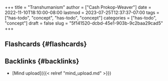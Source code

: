 +++
title = "Transhumanism"
author = ["Cash Prokop-Weaver"]
date = 2022-11-10T18:10:00-08:00
lastmod = 2023-07-25T12:37:37-07:00
tags = ["has-todo", "concept", "has-todo", "concept"]
categories = ["has-todo", "concept"]
draft = false
slug = "5f141520-dcbd-45e1-903b-9c2baa29cad5"
+++

## Flashcards {#flashcards}


## Backlinks {#backlinks}

-   [Mind upload]({{< relref "mind_upload.md" >}})

